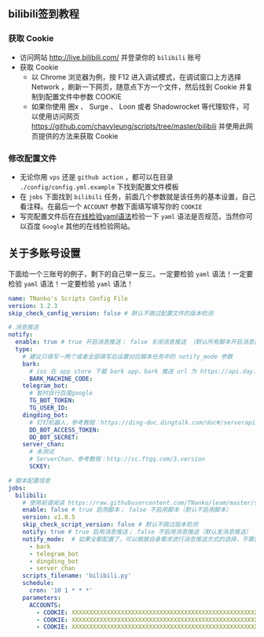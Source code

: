 ## bilibili签到教程

### 获取 Cookie

* 访问网站 http://live.bilibili.com/ 并登录你的 `bilibili` 账号
* 获取 Cookie
    * 以 Chrome 浏览器为例，按 F12 进入调试模式，在调试窗口上方选择 Network ，刷新一下网页，随意点下方一个文件，然后找到 Cookie 并复制到配置文件中参数 COOKIE
    * 如果你使用 圈x 、 Surge 、 Loon 或者 Shadowrocket 等代理软件，可以使用访问网页 https://github.com/chavyleung/scripts/tree/master/bilibili 并使用此网页提供的方法来获取 Cookie

### 修改配置文件

* 无论你用 `vps` 还是 `github action` ，都可以在目录 `./config/config.yml.example` 下找到配置文件模板 
* 在 `jobs` 下面找到 `bilibili` 任务，前面几个参数就是该任务的基本设置，自己看注释。在最后一个 `ACCOUNT` 参数下面填写填写你的 `COOKIE`
* 写完配置文件后在[在线检验yaml语法](https://www.toolfk.com/tool-format-yaml)检验一下 `yaml` 语法是否规范，当然你可以百度 `Google` 其他的在线检验网站。

## 关于多账号设置

下面给一个三账号的例子，剩下的自己举一反三。一定要检验 `yaml` 语法！一定要检验 `yaml` 语法！一定要检验 `yaml` 语法！
```yaml
name: TNanko's Scripts Config File
version: 1.2.3
skip_check_config_version: false # 默认不跳过配置文件的版本检测

# 消息推送
notify:
  enable: true # true 开启消息推送； false 关闭消息推送 （默认所有脚本开启消息推送）
  type:
    # 建议只填写一两个或者全部填写后设置对应脚本任务中的 notify_mode 参数
    bark:
      # ios 在 app store 下载 bark app，bark 推送 url 为 https://api.day.app/xxxxxxxxxxx/这里改成你自己的推送内容，则 xxxxxxxxxxx 为你的 bark 机器码
      BARK_MACHINE_CODE:
    telegram_bot:
      # 暂时自行百度google
      TG_BOT_TOKEN:
      TG_USER_ID:
    dingding_bot:
      # 钉钉机器人，参考教程：https://ding-doc.dingtalk.com/doc#/serverapi2/qf2nxq 在"安全设置"中选择"加签"（必须勾选），其他不懂不要勾选
      DD_BOT_ACCESS_TOKEN:
      DD_BOT_SECRET:
    server_chan:
      # 未测试
      # ServerChan，参考教程：http://sc.ftqq.com/3.version
      SCKEY:

# 脚本配置信息
jobs:
  bilibili:
    # 使用前请阅读 https://raw.githubusercontent.com/TNanko/leam/master/scripts/bilibil.py 前12行使用说明
    enable: false # true 启用脚本； false 不启用脚本（默认不启用脚本）
    version: v1.0.5
    skip_check_script_version: false # 默认不跳过版本检测
    notify: true # true 启用消息推送； false 不启用消息推送（默认发消息推送）
    notify_mode:  # 如果全都配置了，可以根据自身需求进行消息推送方式的选择，不需要的可以注释掉或者删除。推荐 bark
      - bark
      - telegram_bot
      - dingding_bot
      - server_chan
    scripts_filename: 'bilibili.py'
    schedule:
      cron: '10 1 * * *'
    parameters:
      ACCOUNTS:
        - COOKIE: XXXXXXXXXXXXXXXXXXXXXXXXXXXXXXXXXXXXXXXXXXXXXXXXXXXXXXXXX
        - COOKIE: XXXXXXXXXXXXXXXXXXXXXXXXXXXXXXXXXXXXXXXXXXXXXXXXXXXXXXXXX
        - COOKIE: XXXXXXXXXXXXXXXXXXXXXXXXXXXXXXXXXXXXXXXXXXXXXXXXXXXXXXXXX
```
